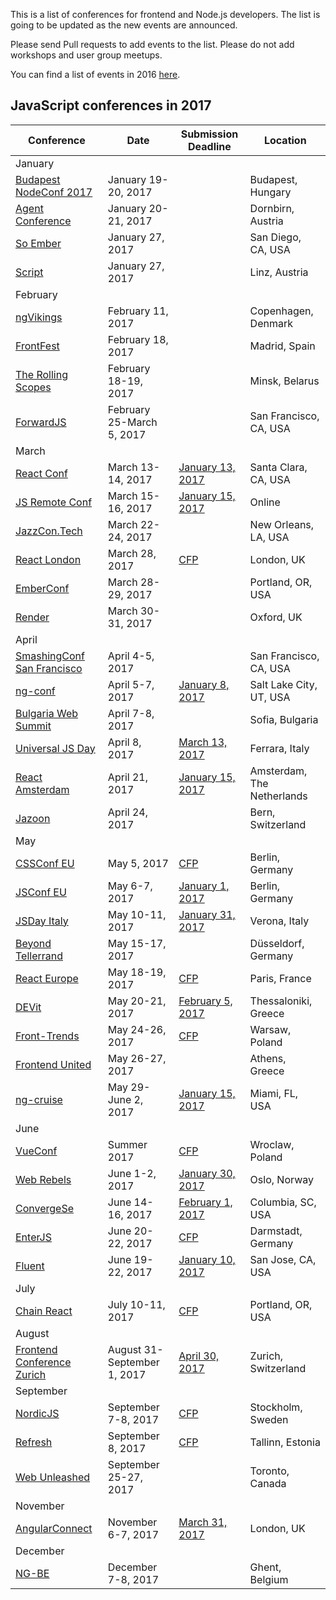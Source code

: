 This is a list of conferences for frontend and Node.js developers. The list is going to be updated as the new events are announced.

Please send Pull requests to add events to the list. Please do not add workshops and user group meetups.

You can find a list of events in 2016 [here](https://github.com/prigara/javascript-conferences/blob/master/2016/README.md). 

## JavaScript conferences in 2017

| Conference  | Date | Submission Deadline | Location |
| ------------- | ------------- | ------------- | ------------- |
|January||||
| [Budapest NodeConf 2017](https://nodeconf.risingstack.com/) | January 19-20, 2017 || Budapest, Hungary |
| [Agent Conference](http://agent.sh/) | January 20-21, 2017 || Dornbirn, Austria |
| [So Ember](http://soember.com/) | January 27, 2017 || San Diego, CA, USA |
| [Script](https://scriptconf.org/) | January 27, 2017 || Linz, Austria |
|February||||
| [ngVikings](https://ngvikings.org/) | February 11, 2017 || Copenhagen, Denmark |
| [FrontFest](http://frontfest.es/) | February 18, 2017 || Madrid, Spain |
| [The Rolling Scopes](https://2017.conf.rollingscopes.com/) | February 18-19, 2017 || Minsk, Belarus |
| [ForwardJS](https://forwardjs.com/) | February 25-March 5, 2017 || San Francisco, CA, USA |
|March||||
| [React Conf](http://conf.reactjs.org/) | March 13-14, 2017 | [January 13, 2017](https://docs.google.com/a/jetbrains.com/forms/d/e/1FAIpQLSeCHJZarnSekVLHCXlOXqDix-jNHknhKkhMu_zCIVz7qf2wLw/viewform) | Santa Clara, CA, USA |
| [JS Remote Conf](https://devchat.tv/conferences/js-remote-conf-2017) | March 15-16, 2017 | [January 15, 2017](https://devchat.tv/conferences/js-remote-conf-2017) | Online |
| [JazzCon.Tech](http://jazzcon.tech/) | March 22-24, 2017 | | New Orleans, LA, USA |
| [React London](https://react.london/) | March 28, 2017 | [CFP](https://www.papercall.io/reactlondon2017) | London, UK |
| [EmberConf](http://emberconf.com/) | March 28-29, 2017 || Portland, OR, USA |
| [Render](http://2017.render-conf.com/) | March 30-31, 2017 || Oxford, UK |
|April||||
| [SmashingConf San Francisco](https://smashingconf.com/) | April 4-5, 2017 || San Francisco, CA, USA |
| [ng-conf](https://www.ng-conf.org/) | April 5-7, 2017 |[January 8, 2017](https://docs.google.com/a/jetbrains.com/forms/d/e/1FAIpQLSczS80cXgTPVyUckda6fRjwiJNZsQUtg0o52gLMGa9l_q5qgw/viewform?c=0&w=1)| Salt Lake City, UT, USA |
| [Bulgaria Web Summit](https://bulgariawebsummit.com/) | April 7-8, 2017 || Sofia, Bulgaria |
| [Universal JS Day](http://2017.universaljsday.com/) | April 8, 2017 |[March 13, 2017](https://docs.google.com/forms/d/e/1FAIpQLSdhaLbbk4mN4k_Y4fR3DTbx0f-b9YKheWqnKy4RFe05ioeUlA/viewform)| Ferrara, Italy |
| [React Amsterdam](https://react.amsterdam) | April 21, 2017 | [January 15, 2017](https://goo.gl/forms/hlHKecnwQKK84BRE2) | Amsterdam, The Netherlands |
| [Jazoon](http://jazoon.com/) | April 24, 2017 || Bern, Switzerland |
|May||||
| [CSSConf EU](http://2017.cssconf.eu/) | May 5, 2017 |[CFP](http://2017.cssconf.eu/call-for-speakers/)| Berlin, Germany |
| [JSConf EU](http://2017.jsconf.eu/) | May 6-7, 2017 |[January 1, 2017](http://2017.jsconf.eu/call-for-speakers/)| Berlin, Germany |
| [JSDay Italy](http://2017.jsday.it/) | May 10-11, 2017 |[January 31, 2017](http://cfp.jsday.it/)| Verona, Italy |
| [Beyond Tellerrand](https://beyondtellerrand.com/events/duesseldorf-2017) | May 15-17, 2017 || Düsseldorf, Germany |
| [React Europe](https://www.react-europe.org/) | May 18-19, 2017 |[CFP](https://checkout.eventlama.com/#/events/reacteurope-2017/cfp)| Paris, France |
| [DEVit](http://devitconf.org) | May 20-21, 2017 | [February 5, 2017](https://docs.google.com/forms/d/e/1FAIpQLSerkbErsF-xWJi62yNJ8bmeA_4WQjPzMVxkvafWWAtTS5b9Pw/viewform) | Thessaloniki, Greece |
| [Front-Trends](https://2017.front-trends.com/) | May 24-26, 2017 |[CFP](https://2017.front-trends.com/speaking-at-front-trends/)| Warsaw, Poland |
| [Frontend United](http://frontendunited.org/) | May 26-27, 2017 || Athens, Greece |
| [ng-cruise](https://ngcruise.com/) | May 29-June 2, 2017 |[January 15, 2017](https://docs.google.com/a/jetbrains.com/forms/d/e/1FAIpQLSd0Knvu5Ulp6lpEpfx337eFWQmrXwrLzE7ucf4TnTL9fuE6_g/viewform?c=0&w=1&usp=send_form)| Miami, FL, USA |
|June||||
| [VueConf](https://conf.vuejs.org/) | Summer 2017 |[CFP](https://docs.google.com/a/jetbrains.com/forms/d/e/1FAIpQLSdtbxBpV0j_zCnELXQuIkeGH8x6gaOWE0J8tTsAdpa0O5MYOw/viewform)| Wroclaw, Poland |
| [Web Rebels](https://www.webrebels.org/) | June 1-2, 2017 |[January 30, 2017](https://www.papercall.io/webreb2017)| Oslo, Norway |
| [ConvergeSe](http://convergese.com/) | June 14-16, 2017 |[February 1, 2017](https://period3.wufoo.com/forms/convergese-2017-speakertalk/)| Columbia, SC, USA |
| [EnterJS](https://www.enterjs.de/) | June 20-22, 2017 |[CFP](https://www.enterjs.de/call-for-proposals)| Darmstadt, Germany |
| [Fluent](http://conferences.oreilly.com/fluent) | June 19-22, 2017 | [January 10, 2017](http://conferences.oreilly.com/fluent/fl-ca/public/cfp/522) | San Jose, CA, USA |
|July|||
| [Chain React](https://infinite.red/ChainReactConf) | July 10-11, 2017 | [CFP](https://www.papercall.io/chain-react-conf-2017) | Portland, OR, USA |
|August||||
| [Frontend Conference Zurich](https://frontendconf.ch/) | August 31-September 1, 2017 |[April 30, 2017](https://frontendconf.ch/call-for-speakers/)| Zurich, Switzerland |
|September||||
| [NordicJS](http://nordicjs.com/) | September 7-8, 2017 |[CFP](http://cfp.nordicjs.com/)| Stockholm, Sweden |
| [Refresh](http://refresh.rocks/) | September 8, 2017 |[CFP](http://refresh.rocks/call-for-papers/)| Tallinn, Estonia |
| [Web Unleashed](http://fitc.ca/event/webu17/) | September 25-27, 2017 || Toronto, Canada |
|November||||
| [AngularConnect](http://angularconnect.com/) | November 6-7, 2017 |[March 31, 2017](https://docs.google.com/a/jetbrains.com/forms/d/e/1FAIpQLSf0k8_jtSjvFcX3rhKVEF26eC4NCXVctlQDeztVxqXjCy9RnA/viewform)| London, UK |
|December||||
| [NG-BE](https://ng-be.org/) | December 7-8, 2017 || Ghent, Belgium |
